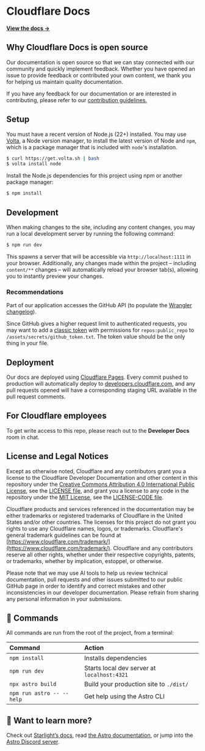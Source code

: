 # Cloudflare Docs

**[View the docs →](https://developers.cloudflare.com/)**

## Why Cloudflare Docs is open source

Our documentation is open source so that we can stay connected with our community and quickly implement feedback. Whether you have opened an issue to provide feedback or contributed your own content, we thank you for helping us maintain quality documentation.

If you have any feedback for our documentation or are interested in contributing, please refer to our [contribution guidelines.](https://github.com/cloudflare/cloudflare-docs/blob/production/CONTRIBUTING.md)

## Setup

You must have a recent version of Node.js (22+) installed. You may use [Volta](https://github.com/volta-cli/volta), a Node version manager, to install the latest version of Node and `npm`, which is a package manager that is included with `node`'s installation.

```sh
$ curl https://get.volta.sh | bash
$ volta install node
```

Install the Node.js dependencies for this project using npm or another package manager:

```sh
$ npm install
```

## Development

When making changes to the site, including any content changes, you may run a local development server by running the following command:

```sh
$ npm run dev
```

This spawns a server that will be accessible via `http://localhost:1111` in your browser. Additionally, any changes made within the project – including `content/**` changes – will automatically reload your browser tab(s), allowing you to instantly preview your changes.

### Recommendations

Part of our application accesses the GitHub API (to populate the [Wrangler changelog](https://github.com/cloudflare/cloudflare-docs/blob/production/layouts/partials/wrangler-changelog.html)).

Since GitHub gives a higher request limit to authenticated requests, you may want to add a [classic token](https://docs.github.com/en/authentication/keeping-your-account-and-data-secure/managing-your-personal-access-tokens#personal-access-tokens-classic) with permissions for `repos:public_repo` to `/assets/secrets/github_token.txt`. The token value should be the only thing in your file.

## Deployment

Our docs are deployed using [Cloudflare Pages](https://pages.cloudflare.com). Every commit pushed to production will automatically deploy to [developers.cloudflare.com](https://developers.cloudflare.com), and any pull requests opened will have a corresponding staging URL available in the pull request comments.

## For Cloudflare employees

To get write access to this repo, please reach out to the **Developer Docs** room in chat.

## License and Legal Notices

Except as otherwise noted, Cloudflare and any contributors grant you a license to the Cloudflare Developer Documentation and other content in this repository under the [Creative Commons Attribution 4.0 International Public License](https://creativecommons.org/licenses/by/4.0/legalcode), see the [LICENSE file](https://github.com/cloudflare/cloudflare-docs/blob/production/LICENSE), and grant you a license to any code in the repository under the [MIT License](https://opensource.org/licenses/MIT), see the [LICENSE-CODE file](https://github.com/cloudflare/cloudflare-docs/blob/production/LICENSE-CODE).

Cloudflare products and services referenced in the documentation may be either trademarks or registered trademarks of Cloudflare in the United States and/or other countries. The licenses for this project do not grant you rights to use any Cloudflare names, logos, or trademarks. Cloudflare's general trademark guidelines can be found at [https://www.cloudflare.com/trademark/](https://www.cloudflare.com/trademark/).
Cloudflare and any contributors reserve all other rights, whether under their respective copyrights, patents, or trademarks, whether by implication, estoppel, or otherwise.

Please note that we may use AI tools to help us review technical documentation, pull requests and other issues submitted to our public GitHub page in order to identify and correct mistakes and other inconsistencies in our developer documentation. Please refrain from sharing any personal information in your submissions.


## 🧞 Commands

All commands are run from the root of the project, from a terminal:

| Command                   | Action                                           |
| :------------------------ | :----------------------------------------------- |
| `npm install`             | Installs dependencies                            |
| `npm run dev`             | Starts local dev server at `localhost:4321`      |
| `npx astro build`          | Build your production site to `./dist/`          |
| `npm run astro -- --help` | Get help using the Astro CLI                     |

## 👀 Want to learn more?

Check out [Starlight’s docs](https://starlight.astro.build/), read [the Astro documentation](https://docs.astro.build), or jump into the [Astro Discord server](https://astro.build/chat).


